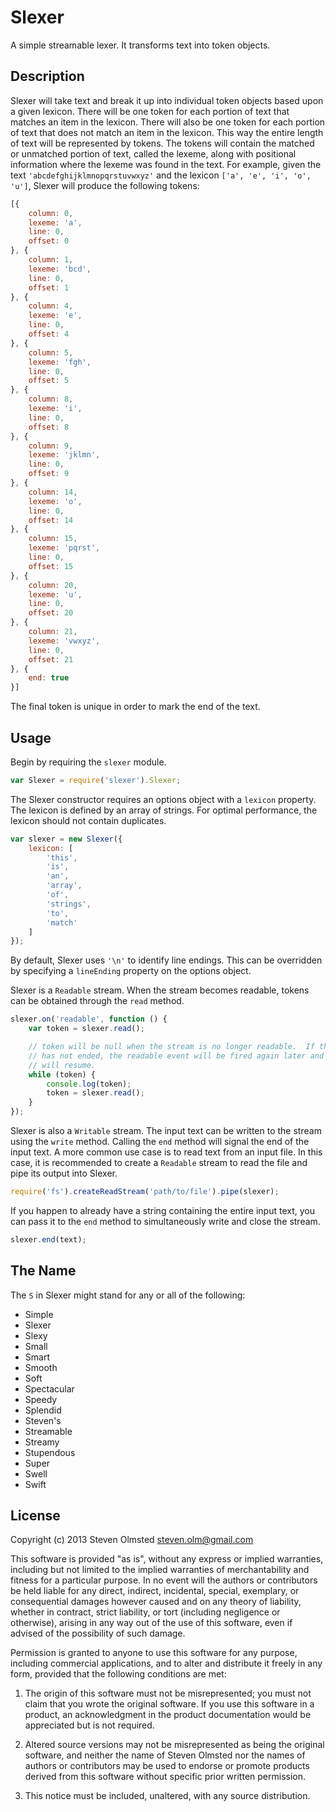 Slexer
======

A simple streamable lexer.  It transforms text into token objects.

Description
-----------

Slexer will take text and break it up into individual token objects based upon a
given lexicon.  There will be one token for each portion of text that matches an
item in the lexicon.  There will also be one token for each portion of text that
does not match an item in the lexicon.  This way the entire length of text will
be represented by tokens.  The tokens will contain the matched or unmatched
portion of text, called the lexeme, along with positional information where the
lexeme was found in the text.  For example, given the text
`'abcdefghijklmnopqrstuvwxyz'` and the lexicon `['a', 'e', 'i', 'o', 'u']`,
Slexer will produce the following tokens:

```js
[{
    column: 0,
    lexeme: 'a',
    line: 0,
    offset: 0
}, {
    column: 1,
    lexeme: 'bcd',
    line: 0,
    offset: 1
}, {
    column: 4,
    lexeme: 'e',
    line: 0,
    offset: 4
}, {
    column: 5,
    lexeme: 'fgh',
    line: 0,
    offset: 5
}, {
    column: 8,
    lexeme: 'i',
    line: 0,
    offset: 8
}, {
    column: 9,
    lexeme: 'jklmn',
    line: 0,
    offset: 9
}, {
    column: 14,
    lexeme: 'o',
    line: 0,
    offset: 14
}, {
    column: 15,
    lexeme: 'pqrst',
    line: 0,
    offset: 15
}, {
    column: 20,
    lexeme: 'u',
    line: 0,
    offset: 20
}, {
    column: 21,
    lexeme: 'vwxyz',
    line: 0,
    offset: 21
}, {
    end: true
}]
```

The final token is unique in order to mark the end of the text.

Usage
-----

Begin by requiring the `slexer` module.

```js
var Slexer = require('slexer').Slexer;
```

The Slexer constructor requires an options object with a `lexicon` property.
The lexicon is defined by an array of strings.  For optimal performance, the
lexicon should not contain duplicates.

```js
var slexer = new Slexer({
    lexicon: [
        'this',
        'is',
        'an',
        'array',
        'of',
        'strings',
        'to',
        'match'
    ]
});
```

By default, Slexer uses `'\n'` to identify line endings.  This can be overridden
by specifying a `lineEnding` property on the options object.

Slexer is a `Readable` stream.  When the stream becomes readable, tokens can be
obtained through the `read` method.

```js
slexer.on('readable', function () {
    var token = slexer.read();

    // token will be null when the stream is no longer readable.  If the stream
    // has not ended, the readable event will be fired again later and reading
    // will resume.
    while (token) {
        console.log(token);
        token = slexer.read();
    }
});
```

Slexer is also a `Writable` stream.  The input text can be written to the stream
using the `write` method.  Calling the `end` method will signal the end of the
input text.  A more common use case is to read text from an input file.  In this
case, it is recommended to create a `Readable` stream to read the file and pipe
its output into Slexer.

```js
require('fs').createReadStream('path/to/file').pipe(slexer);
```

If you happen to already have a string containing the entire input text, you can
pass it to the `end` method to simultaneously write and close the stream.

```js
slexer.end(text);
```

The Name
--------

The `S` in Slexer might stand for any or all of the following:

* Simple
* Slexer
* Slexy
* Small
* Smart
* Smooth
* Soft
* Spectacular
* Speedy
* Splendid
* Steven's
* Streamable
* Streamy
* Stupendous
* Super
* Swell
* Swift

License
-------

Copyright (c) 2013 Steven Olmsted <steven.olm@gmail.com>

This software is provided "as is", without any express or implied warranties,
including but not limited to the implied warranties of merchantability and
fitness for a particular purpose.  In no event will the authors or contributors
be held liable for any direct, indirect, incidental, special, exemplary, or
consequential damages however caused and on any theory of liability, whether in
contract, strict liability, or tort (including negligence or otherwise), arising
in any way out of the use of this software, even if advised of the possibility
of such damage.

Permission is granted to anyone to use this software for any purpose, including
commercial applications, and to alter and distribute it freely in any form,
provided that the following conditions are met:

1. The origin of this software must not be misrepresented; you must not claim
   that you wrote the original software.  If you use this software in a product,
   an acknowledgment in the product documentation would be appreciated but is
   not required.

2. Altered source versions may not be misrepresented as being the original
   software, and neither the name of Steven Olmsted nor the names of authors or
   contributors may be used to endorse or promote products derived from this
   software without specific prior written permission.

3. This notice must be included, unaltered, with any source distribution.